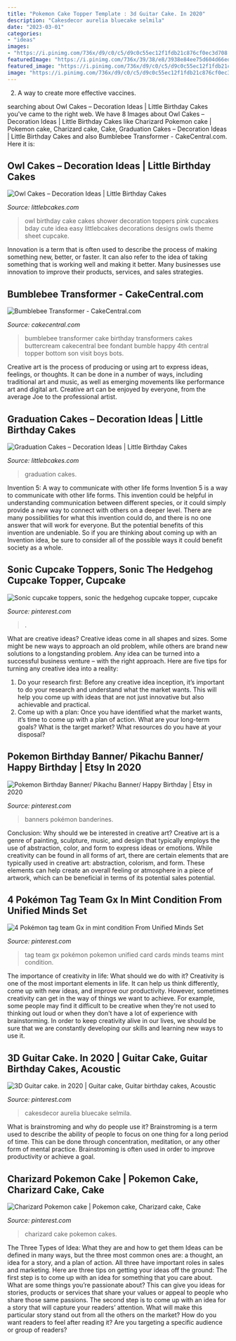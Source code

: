 ```yaml
---
title: "Pokemon Cake Topper Template : 3d Guitar Cake. In 2020"
description: "Cakesdecor aurelia bluecake selmila"
date: "2023-03-01"
categories:
- "ideas"
images:
- "https://i.pinimg.com/736x/d9/c0/c5/d9c0c55ec12f1fdb21c876cf0ec3d708.jpg"
featuredImage: "https://i.pinimg.com/736x/39/38/e8/3938e84ee75d604d66edb3cbbd8782cd.jpg"
featured_image: "https://i.pinimg.com/736x/d9/c0/c5/d9c0c55ec12f1fdb21c876cf0ec3d708.jpg"
image: "https://i.pinimg.com/736x/d9/c0/c5/d9c0c55ec12f1fdb21c876cf0ec3d708.jpg"
---
```



2. A way to create more effective vaccines.

	

		
searching about Owl Cakes – Decoration Ideas | Little Birthday Cakes you've came to the right web. We have 8 Images about Owl Cakes – Decoration Ideas | Little Birthday Cakes like Charizard Pokemon cake | Pokemon cake, Charizard cake, Cake, Graduation Cakes – Decoration Ideas | Little Birthday Cakes and also Bumblebee Transformer - CakeCentral.com. Here it is:
		
    
## Owl Cakes – Decoration Ideas | Little Birthday Cakes

<img loading=lazy src="http://www.littlebcakes.com/wp-content/uploads/2013/08/Owl-Birthday-Cake.jpg" onerror="this.onerror=null;this.src='https://tse2.mm.bing.net/th?id=OIP.wffWMcYSBiCWyqkfzj_bPwHaFj&amp;pid=15.1';" alt="Owl Cakes – Decoration Ideas | Little Birthday Cakes">

_Source: littlebcakes.com_

>owl birthday cake cakes shower decoration toppers pink cupcakes bday cute idea easy littlebcakes decorations designs owls theme sheet cupcake. 

	

Innovation is a term that is often used to describe the process of making something new, better, or faster. It can also refer to the idea of taking something that is working well and making it better. Many businesses use innovation to improve their products, services, and sales strategies.

    
## Bumblebee Transformer - CakeCentral.com

<img loading=lazy src="https://cdn001.cakecentral.com/gallery/2015/03/900_6610596uN8_bumblebee-transformer.jpg" onerror="this.onerror=null;this.src='https://tse1.mm.bing.net/th?id=OIP.oO7BH531BFebQTDkQEMiFQHaJ4&amp;pid=15.1';" alt="Bumblebee Transformer - CakeCentral.com">

_Source: cakecentral.com_

>bumblebee transformer cake birthday transformers cakes buttercream cakecentral bee fondant bumble happy 4th central topper bottom son visit boys bots. 

	

Creative art is the process of producing or using art to express ideas, feelings, or thoughts. It can be done in a number of ways, including traditional art and music, as well as emerging movements like performance art and digital art. Creative art can be enjoyed by everyone, from the average Joe to the professional artist.

    
## Graduation Cakes – Decoration Ideas | Little Birthday Cakes

<img loading=lazy src="http://www.littlebcakes.com/wp-content/uploads/2013/08/Images-of-Graduation-Cakes.jpg" onerror="this.onerror=null;this.src='https://tse3.mm.bing.net/th?id=OIP.tNdOWBCHkn9KqDZVnVQ0GAHaLG&amp;pid=15.1';" alt="Graduation Cakes – Decoration Ideas | Little Birthday Cakes">

_Source: littlebcakes.com_

>graduation cakes. 

	

Invention 5: A way to communicate with other life forms
Invention 5 is a way to communicate with other life forms. This invention could be helpful in understanding communication between different species, or it could simply provide a new way to connect with others on a deeper level. There are many possibilities for what this invention could do, and there is no one answer that will work for everyone. But the potential benefits of this invention are undeniable. So if you are thinking about coming up with an Invention idea, be sure to consider all of the possible ways it could benefit society as a whole.

    
## Sonic Cupcake Toppers, Sonic The Hedgehog Cupcake Topper, Cupcake

<img loading=lazy src="https://i.pinimg.com/736x/67/7d/b2/677db2ef94bfcff3dc1503ff41f6f518.jpg" onerror="this.onerror=null;this.src='https://tse3.mm.bing.net/th?id=OIP.2J-qrMaI_cpfy_U_Ih_-5QHaJ3&amp;pid=15.1';" alt="Sonic cupcake toppers, sonic the hedgehog cupcake topper, cupcake">

_Source: pinterest.com_

>. 

	

What are creative ideas?
Creative ideas come in all shapes and sizes. Some might be new ways to approach an old problem, while others are brand new solutions to a longstanding problem. Any idea can be turned into a successful business venture – with the right approach. Here are five tips for turning any creative idea into a reality: 
1. Do your research first: Before any creative idea inception, it’s important to do your research and understand what the market wants. This will help you come up with ideas that are not just innovative but also achievable and practical. 
2. Come up with a plan: Once you have identified what the market wants, it’s time to come up with a plan of action. What are your long-term goals? What is the target market? What resources do you have at your disposal?

    
## Pokemon Birthday Banner/ Pikachu Banner/ Happy Birthday | Etsy In 2020

<img loading=lazy src="https://i.pinimg.com/736x/39/38/e8/3938e84ee75d604d66edb3cbbd8782cd.jpg" onerror="this.onerror=null;this.src='https://tse3.mm.bing.net/th?id=OIP.fTcEiH35yboQN5WiTkmRbQHaIk&amp;pid=15.1';" alt="Pokemon Birthday Banner/ Pikachu Banner/ Happy Birthday | Etsy in 2020">

_Source: pinterest.com_

>banners pokémon banderines. 

	

Conclusion: Why should we be interested in creative art?
Creative art is a genre of painting, sculpture, music, and design that typically employs the use of abstraction, color, and form to express ideas or emotions. While creativity can be found in all forms of art, there are certain elements that are typically used in creative art: abstraction, colorism, and form. These elements can help create an overall feeling or atmosphere in a piece of artwork, which can be beneficial in terms of its potential sales potential.

    
## 4 Pokémon Tag Team Gx In Mint Condition From Unified Minds Set

<img loading=lazy src="https://i.pinimg.com/736x/af/b1/fa/afb1fa7de3f8ff7caf84673e1a75fe8d.jpg" onerror="this.onerror=null;this.src='https://tse4.mm.bing.net/th?id=OIP.ShdlI_fKOHc60UlPKNgi3QHaJ3&amp;pid=15.1';" alt="4 Pokémon tag team Gx in mint condition From Unified Minds Set">

_Source: pinterest.com_

>tag team gx pokémon pokemon unified card cards minds teams mint condition. 

	

The importance of creativity in life: What should we do with it?
Creativity is one of the most important elements in life. It can help us think differently, come up with new ideas, and improve our productivity. However, sometimes creativity can get in the way of things we want to achieve. For example, some people may find it difficult to be creative when they're not used to thinking out loud or when they don't have a lot of experience with brainstorming. In order to keep creativity alive in our lives, we should be sure that we are constantly developing our skills and learning new ways to use it.

    
## 3D Guitar Cake. In 2020 | Guitar Cake, Guitar Birthday Cakes, Acoustic

<img loading=lazy src="https://i.pinimg.com/736x/c8/69/15/c869156b5e64ead72577cf980fdbb07f.jpg" onerror="this.onerror=null;this.src='https://tse3.mm.bing.net/th?id=OIP.AmXfEDAHw_aqEj3GTwTw7QHaNB&amp;pid=15.1';" alt="3D Guitar cake. in 2020 | Guitar cake, Guitar birthday cakes, Acoustic">

_Source: pinterest.com_

>cakesdecor aurelia bluecake selmila. 

	

What is brainstroming and why do people use it?
Brainstroming is a term used to describe the ability of people to focus on one thing for a long period of time. This can be done through concentration, meditation, or any other form of mental practice. Brainstroming is often used in order to improve productivity or achieve a goal.

    
## Charizard Pokemon Cake | Pokemon Cake, Charizard Cake, Cake

<img loading=lazy src="https://i.pinimg.com/736x/d9/c0/c5/d9c0c55ec12f1fdb21c876cf0ec3d708.jpg" onerror="this.onerror=null;this.src='https://tse4.mm.bing.net/th?id=OIP.Y0grSA1bgIybw0vvrksFEAHaJ3&amp;pid=15.1';" alt="Charizard Pokemon cake | Pokemon cake, Charizard cake, Cake">

_Source: pinterest.com_

>charizard cake pokemon cakes. 

	

The Three Types of Idea: What they are and how to get them
Ideas can be defined in many ways, but the three most common ones are: a thought, an idea for a story, and a plan of action. All three have important roles in sales and marketing. Here are three tips on getting your ideas off the ground: 
The first step is to come up with an idea for something that you care about. What are some things you’re passionate about? This can give you ideas for stories, products or services that share your values or appeal to people who share those same passions. 
The second step is to come up with an idea for a story that will capture your readers’ attention. What will make this particular story stand out from all the others on the market? How do you want readers to feel after reading it? Are you targeting a specific audience or group of readers?

